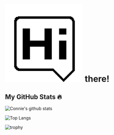 # <img src="https://github.com/CCLancaster/CCLancaster/blob/main/Hi_Round.png"> there!


## My GitHub Stats 🔥
![Connie's github stats](https://github-readme-stats.vercel.app/api?username=cclancaster&count_private=true&theme=monokai&show_icons=true&hide=stars,issues)

![Top Langs](https://github-readme-stats.vercel.app/api/top-langs/?username=cclancaster&layout=compact&theme=monokai)

![trophy](https://github-profile-trophy.vercel.app/?username=cclancaster&theme=monokai&title=Commit,PullRequest,Repositories)

<!--
**CCLancaster/CCLancaster** is a ✨ _special_ ✨ repository because its `README.md` (this file) appears on your GitHub profile.

Here are some ideas to get you started:

- 🔭 I’m currently working on ...
- 🌱 I’m currently learning ...
- 👯 I’m looking to collaborate on ...
- 🤔 I’m looking for help with ...
- 💬 Ask me about ...
- 📫 How to reach me: ...
- 😄 Pronouns: ...
- ⚡ Fun fact: ...
-->
